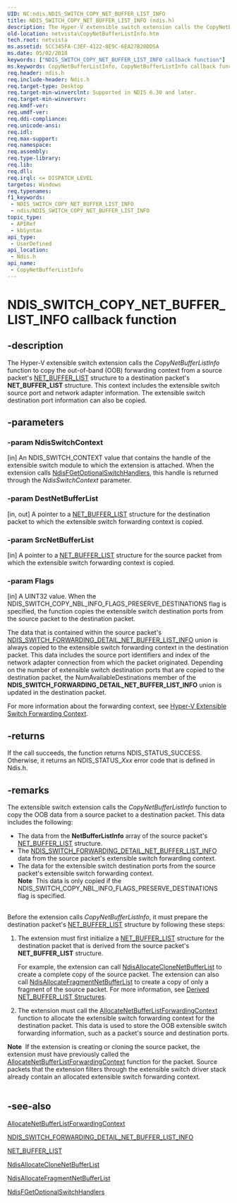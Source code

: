 ```yaml
---
UID: NC:ndis.NDIS_SWITCH_COPY_NET_BUFFER_LIST_INFO
title: NDIS_SWITCH_COPY_NET_BUFFER_LIST_INFO (ndis.h)
description: The Hyper-V extensible switch extension calls the CopyNetBufferListInfo function to copy the out-of-band (OOB) forwarding context from a source packet's NET_BUFFER_LIST structure to a destination packet's NET_BUFFER_LIST structure.
old-location: netvista\CopyNetBufferListInfo.htm
tech.root: netvista
ms.assetid: 5CC345FA-C3EF-4122-8E9C-6EA27B20DD5A
ms.date: 05/02/2018
keywords: ["NDIS_SWITCH_COPY_NET_BUFFER_LIST_INFO callback function"]
ms.keywords: CopyNetBufferListInfo, CopyNetBufferListInfo callback function [Network Drivers Starting with Windows Vista], NDIS_SWITCH_COPY_NET_BUFFER_LIST_INFO, NDIS_SWITCH_COPY_NET_BUFFER_LIST_INFO callback, ndis/CopyNetBufferListInfo, netvista.CopyNetBufferListInfo
req.header: ndis.h
req.include-header: Ndis.h
req.target-type: Desktop
req.target-min-winverclnt: Supported in NDIS 6.30 and later.
req.target-min-winversvr: 
req.kmdf-ver: 
req.umdf-ver: 
req.ddi-compliance: 
req.unicode-ansi: 
req.idl: 
req.max-support: 
req.namespace: 
req.assembly: 
req.type-library: 
req.lib: 
req.dll: 
req.irql: <= DISPATCH_LEVEL
targetos: Windows
req.typenames: 
f1_keywords:
 - NDIS_SWITCH_COPY_NET_BUFFER_LIST_INFO
 - ndis/NDIS_SWITCH_COPY_NET_BUFFER_LIST_INFO
topic_type:
 - APIRef
 - kbSyntax
api_type:
 - UserDefined
api_location:
 - Ndis.h
api_name:
 - CopyNetBufferListInfo
---
```


# NDIS_SWITCH_COPY_NET_BUFFER_LIST_INFO callback function


## -description

The Hyper-V extensible switch extension calls the <i>CopyNetBufferListInfo</i> function to copy the out-of-band (OOB) forwarding context from a source packet's <a href="/windows-hardware/drivers/ddi/ndis/ns-ndis-_net_buffer_list">NET_BUFFER_LIST</a> structure to a destination packet's <b>NET_BUFFER_LIST</b> structure. This context includes the extensible switch source port and network adapter information. The extensible switch destination port information can also be copied.

## -parameters

### -param NdisSwitchContext 

[in]
An NDIS_SWITCH_CONTEXT value that contains the handle of the extensible switch module to which the extension is attached. When the extension calls <a href="/windows-hardware/drivers/ddi/ndis/nf-ndis-ndisfgetoptionalswitchhandlers">NdisFGetOptionalSwitchHandlers</a>,  this handle is returned through the <i>NdisSwitchContext</i> parameter.

### -param DestNetBufferList 

[in, out]
A pointer to a <a href="/windows-hardware/drivers/ddi/ndis/ns-ndis-_net_buffer_list">NET_BUFFER_LIST</a> structure for the destination packet to which the extensible switch forwarding context is copied.

### -param SrcNetBufferList 

[in]
A pointer to a <a href="/windows-hardware/drivers/ddi/ndis/ns-ndis-_net_buffer_list">NET_BUFFER_LIST</a> structure for the source packet from which the extensible switch forwarding context is copied.

### -param Flags 

[in]
A UINT32 value. When the NDIS_SWITCH_COPY_NBL_INFO_FLAGS_PRESERVE_DESTINATIONS flag is specified, the function copies the extensible switch destination ports from the source packet to the destination packet.

The data that is contained within the source packet's <a href="/windows-hardware/drivers/ddi/ndis/ns-ndis-_ndis_switch_forwarding_detail_net_buffer_list_info">NDIS_SWITCH_FORWARDING_DETAIL_NET_BUFFER_LIST_INFO</a> union is always copied to the extensible switch forwarding context in the destination packet. This data includes the source port identifiers and index of the network adapter connection from which the packet originated. Depending on the number of extensible switch destination ports that are copied to the destination packet, the NumAvailableDestinations member of the <b>NDIS_SWITCH_FORWARDING_DETAIL_NET_BUFFER_LIST_INFO</b> union is updated in the destination packet.

For more information about the forwarding context, see <a href="/windows-hardware/drivers/network/hyper-v-extensible-switch-forwarding-context">Hyper-V Extensible Switch Forwarding Context</a>.

## -returns

If the call succeeds, the function returns NDIS_STATUS_SUCCESS. Otherwise, it returns an NDIS_STATUS_<i>Xxx</i> error code that is defined in Ndis.h.

## -remarks

The extensible switch extension calls the <i>CopyNetBufferListInfo</i> function to copy the OOB data from a source packet to a destination packet. This data includes the following:

<ul>
<li>
The data from the <b>NetBufferListInfo</b> array of the source packet's <a href="/windows-hardware/drivers/ddi/ndis/ns-ndis-_net_buffer_list">NET_BUFFER_LIST</a> structure.

</li>
<li>
The <a href="/windows-hardware/drivers/ddi/ndis/ns-ndis-_ndis_switch_forwarding_detail_net_buffer_list_info">NDIS_SWITCH_FORWARDING_DETAIL_NET_BUFFER_LIST_INFO</a> data from the source packet's extensible switch forwarding context.

</li>
<li>
The data for the extensible switch destination ports from the source packet's extensible switch forwarding context.

<div class="alert"><b>Note</b>  This data is only copied if the NDIS_SWITCH_COPY_NBL_INFO_FLAGS_PRESERVE_DESTINATIONS flag is specified.</div>
<div> </div>
</li>
</ul>
Before the extension calls <i>CopyNetBufferListInfo</i>, it must prepare the destination packet's <a href="/windows-hardware/drivers/ddi/ndis/ns-ndis-_net_buffer_list">NET_BUFFER_LIST</a> structure by following these steps:

<ol>
<li>
The extension must first initialize a <a href="/windows-hardware/drivers/ddi/ndis/ns-ndis-_net_buffer_list">NET_BUFFER_LIST</a> structure for the destination packet that is derived from the source packet's  <b>NET_BUFFER_LIST</b> structure. 

For example, the extension can call <a href="/windows-hardware/drivers/ddi/ndis/nf-ndis-ndisallocateclonenetbufferlist">NdisAllocateCloneNetBufferList</a> to create a complete copy of the source packet. The extension can also call <a href="/windows-hardware/drivers/ddi/ndis/nf-ndis-ndisallocatefragmentnetbufferlist">NdisAllocateFragmentNetBufferList</a> to create a copy of only a fragment of the source packet. For more information, see <a href="/windows-hardware/drivers/network/derived-net-buffer-list-structures">Derived NET_BUFFER_LIST Structures</a>.

</li>
<li>The extension must call the <a href="/windows-hardware/drivers/ddi/ndis/nc-ndis-ndis_switch_allocate_net_buffer_list_forwarding_context">AllocateNetBufferListForwardingContext</a>  function to allocate the extensible switch forwarding context for the destination packet. This data is used to store the OOB extensible switch forwarding information, such as a packet's source and destination ports.</li>
</ol>
<div class="alert"><b>Note</b>  If the extension is creating or cloning the source packet, the extension must have previously called the <a href="/windows-hardware/drivers/ddi/ndis/nc-ndis-ndis_switch_allocate_net_buffer_list_forwarding_context">AllocateNetBufferListForwardingContext</a> function for the packet. Source packets that the extension filters through the extensible switch driver stack already contain an allocated extensible switch forwarding context.</div>
<div> </div>

## -see-also

<b></b>



<a href="/windows-hardware/drivers/ddi/ndis/nc-ndis-ndis_switch_allocate_net_buffer_list_forwarding_context">AllocateNetBufferListForwardingContext</a>



<a href="/windows-hardware/drivers/ddi/ndis/ns-ndis-_ndis_switch_forwarding_detail_net_buffer_list_info">NDIS_SWITCH_FORWARDING_DETAIL_NET_BUFFER_LIST_INFO</a>



<a href="/windows-hardware/drivers/ddi/ndis/ns-ndis-_net_buffer_list">NET_BUFFER_LIST</a>



<a href="/windows-hardware/drivers/ddi/ndis/nf-ndis-ndisallocateclonenetbufferlist">NdisAllocateCloneNetBufferList</a>



<a href="/windows-hardware/drivers/ddi/ndis/nf-ndis-ndisallocatefragmentnetbufferlist">NdisAllocateFragmentNetBufferList</a>



<a href="/windows-hardware/drivers/ddi/ndis/nf-ndis-ndisfgetoptionalswitchhandlers">NdisFGetOptionalSwitchHandlers</a>